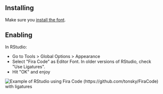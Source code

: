 ## Installing

Make sure you [install the font](https://github.com/tonsky/FiraCode/wiki/Installing).

## Enabling

In RStudio:
- Go to Tools > Global Options > Appearance
- Select "Fira Code" as Editor Font. In older versions of RStudio, check "Use Ligatures". 
- Hit "OK" and enjoy

![Example of RStudio using Fira Code (https://github.com/tonsky/FiraCode) with ligatures](https://i.imgur.com/IoQs4pj.png)